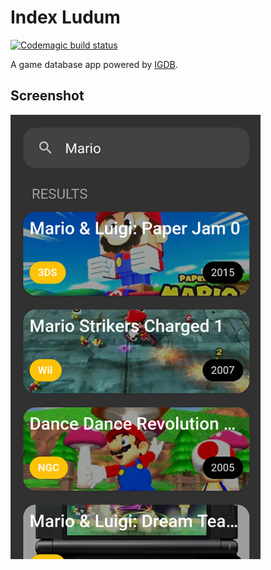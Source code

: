 # Index Ludum
[![Codemagic build status](https://api.codemagic.io/apps/5e3d2373335421001ceefd4b/5e3d2373335421001ceefd4a/status_badge.svg)](https://codemagic.io/apps/5e3d2373335421001ceefd4b/5e3d2373335421001ceefd4a/latest_build)

A game database app powered by [IGDB](https://www.igdb.com).

## Screenshot
<img src="https://raw.githubusercontent.com/Dvergar/igdb_flutter/master/screenshot.jpg" width="400">